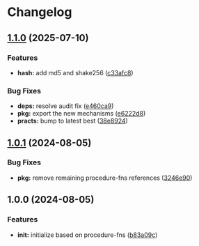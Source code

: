 # Changelog

## [1.1.0](https://github.com/ehmpathy/hash-fns/compare/v1.0.1...v1.1.0) (2025-07-10)


### Features

* **hash:** add md5 and shake256 ([c33afc8](https://github.com/ehmpathy/hash-fns/commit/c33afc80860152b033e575e19896cec16dbfb006))


### Bug Fixes

* **deps:** resolve audit fix ([e460ca9](https://github.com/ehmpathy/hash-fns/commit/e460ca939109c44a8a55c3a380b0d0a07c583c59))
* **pkg:** export the new mechanisms ([e6222d8](https://github.com/ehmpathy/hash-fns/commit/e6222d8d3cb648d83d5d3f94dd964cff50dff3a7))
* **practs:** bump to latest best ([38e8924](https://github.com/ehmpathy/hash-fns/commit/38e892474f5b78151e904b5dd6752bd939e79dd8))

## [1.0.1](https://github.com/ehmpathy/hash-fns/compare/v1.0.0...v1.0.1) (2024-08-05)


### Bug Fixes

* **pkg:** remove remaining procedure-fns references ([3246e90](https://github.com/ehmpathy/hash-fns/commit/3246e90afb20c355e00cbfebc1e2311a1d8b6127))

## 1.0.0 (2024-08-05)


### Features

* **init:** initialize based on procedure-fns ([b83a09c](https://github.com/ehmpathy/hash-fns/commit/b83a09cfe26e302d1bd366684f8ffe3c1b33b866))
